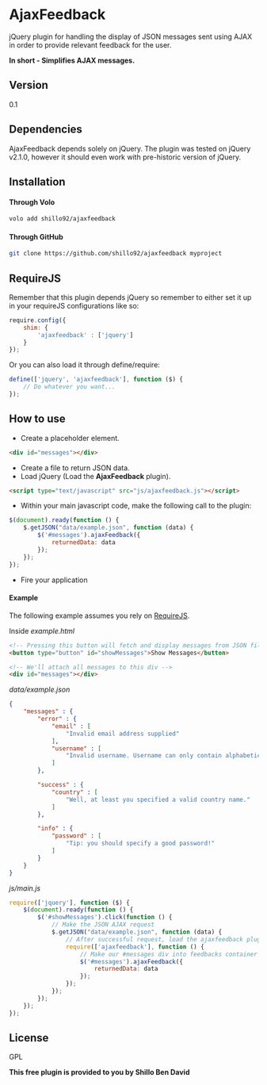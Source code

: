 AjaxFeedback
=========

jQuery plugin for handling the display of JSON messages sent using AJAX in order to provide relevant feedback for the user.

**In short - Simplifies AJAX messages.**

Version
----

0.1

Dependencies
-----------

AjaxFeedback depends solely on jQuery. The plugin was tested on jQuery v2.1.0, however it should even work with pre-historic version of jQuery.

Installation
--------------
#### Through Volo
```sh
volo add shillo92/ajaxfeedback 
```

#### Through GitHub

```sh
git clone https://github.com/shillo92/ajaxfeedback myproject
```

RequireJS
------
Remember that this plugin depends jQuery so remember to either set it up in your requireJS configurations like so:
```javascript
require.config({
    shim: {
        'ajaxfeedback' : ['jquery']
    }
});
```
Or you can also load it through define/require:
```javascript
define(['jquery', 'ajaxfeedback'], function ($) {
    // Do whatever you want...
});
```

How to use
----
* Create a placeholder element.
```html
<div id="messages"></div>
```
* Create a file to return JSON data.
* Load jQuery (Load the **AjaxFeedback** plugin).
```html
<script type="text/javascript" src="js/ajaxfeedback.js"></script>
```
* Within your main javascript code, make the following call to the plugin:
```javascript
$(document).ready(function () {
    $.getJSON("data/example.json", function (data) {
        $('#messages').ajaxFeedback({
            returnedData: data
        });
    });
});
```
* Fire your application

#### Example

The following example assumes you rely on [RequireJS](http://requirejs.org).

Inside *example.html*
```html
<!-- Pressing this button will fetch and display messages from JSON file -->
<button type="button" id="showMessages">Show Messages</button>

<!-- We'll attach all messages to this div -->
<div id="messages"></div>
```

*data/example.json*
```json
{
    "messages" : {
        "error" : {
            "email" : [
                "Invalid email address supplied"
            ],
            "username" : [
                "Invalid username. Username can only contain alphabetic characters."
            ]
        },

        "success" : {
            "country" : [
                "Well, at least you specified a valid country name."
            ]
        },

        "info" : {
            "password" : [
                "Tip: you should specify a good password!"
            ]
        }
    }
}
```

*js/main.js*
```javascript
require(['jquery'], function ($) {
    $(document).ready(function () {
        $('#showMessages').click(function () {
            // Make the JSON AJAX request
            $.getJSON("data/example.json", function (data) {
                // After successful request, load the ajaxfeedback plugin
                require(['ajaxfeedback'], function () {
                    // Make our #messages div into feedbacks container
                    $('#messages').ajaxFeedback({
                        returnedData: data
                    });
                });
            });
        });
    });
});
```

License
----

GPL


**This free plugin is provided to you by Shillo Ben David**

    